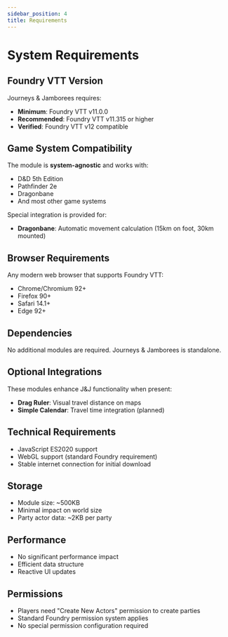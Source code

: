 ```yaml
---
sidebar_position: 4
title: Requirements
---
```


# System Requirements

## Foundry VTT Version

Journeys & Jamborees requires:
- **Minimum**: Foundry VTT v11.0.0
- **Recommended**: Foundry VTT v11.315 or higher
- **Verified**: Foundry VTT v12 compatible

## Game System Compatibility

The module is **system-agnostic** and works with:
- D&D 5th Edition
- Pathfinder 2e
- Dragonbane
- And most other game systems

Special integration is provided for:
- **Dragonbane**: Automatic movement calculation (15km on foot, 30km mounted)

## Browser Requirements

Any modern web browser that supports Foundry VTT:
- Chrome/Chromium 92+
- Firefox 90+
- Safari 14.1+
- Edge 92+

## Dependencies

No additional modules are required. Journeys & Jamborees is standalone.

## Optional Integrations

These modules enhance J&J functionality when present:
- **Drag Ruler**: Visual travel distance on maps
- **Simple Calendar**: Travel time integration (planned)

## Technical Requirements

- JavaScript ES2020 support
- WebGL support (standard Foundry requirement)
- Stable internet connection for initial download

## Storage

- Module size: ~500KB
- Minimal impact on world size
- Party actor data: ~2KB per party

## Performance

- No significant performance impact
- Efficient data structure
- Reactive UI updates

## Permissions

- Players need "Create New Actors" permission to create parties
- Standard Foundry permission system applies
- No special permission configuration required